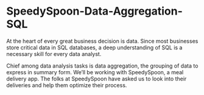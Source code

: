# SpeedySpoon-Data-Aggregation-SQL

At the heart of every great business decision is data. Since most businesses store critical data in SQL databases, a deep understanding of SQL is a necessary skill for every data analyst.

Chief among data analysis tasks is data aggregation, the grouping of data to express in summary form. We’ll be working with SpeedySpoon, a meal delivery app. The folks at SpeedySpoon have asked us to look into their deliveries and help them optimize their process.

